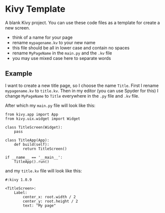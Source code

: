 # Kivy Template

A blank Kivy project. You can use these code files as a template for create a new screen.

* think of a name for your page
* rename `mypagename.kv` to your new name
 * this file should be all in lower case and contain no spaces
* rename `MyPageName` in the `main.py` and the `.kv` file
 * you may use mixed case here to separate words

## Example

I want to create a new title page, so I choose the name `Title`.
First I rename `mypagename.kv` to `title.kv`. Then in my editor (you can use Spyder for this) I change `MyPageName` to `Title` everywhere in the `.py` file and `.kv` file.

After which my `main.py` file will look like this:

~~~
from kivy.app import App
from kivy.uix.widget import Widget

class TitleScreen(Widget):
    pass

class TitleApp(App):
    def build(self):
        return TitleScreen()

if __name__ == '__main__':
    TitleApp().run()
~~~

and my `title.kv` file will look like this:

~~~
#:kivy 1.0.9

<TitleScreen>:
    Label:
        center_x: root.width / 2
        center_y: root.height / 2
        text: "My page"
~~~
